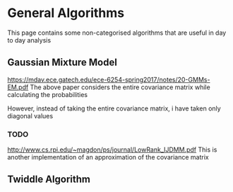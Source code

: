 # General Algorithms

This page contains some non-categorised algorithms that are useful in day to day analysis

## Gaussian Mixture Model
https://mdav.ece.gatech.edu/ece-6254-spring2017/notes/20-GMMs-EM.pdf
The above paper considers the entire covariance matrix while calculating the probabilities

However, instead of taking the entire covariance matrix, i have taken only diagonal values

### TODO
http://www.cs.rpi.edu/~magdon/ps/journal/LowRank_IJDMM.pdf
This is another implementation of an approximation of the covariance matrix

## Twiddle Algorithm
